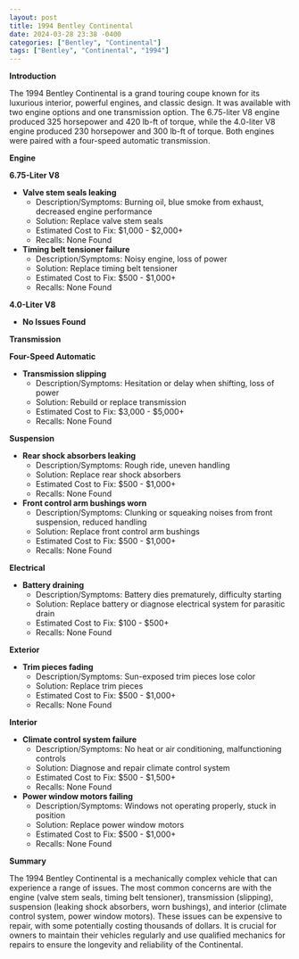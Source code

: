 ```yaml
---
layout: post
title: 1994 Bentley Continental
date: 2024-03-28 23:38 -0400
categories: ["Bentley", "Continental"]
tags: ["Bentley", "Continental", "1994"]
---
```

**Introduction**

The 1994 Bentley Continental is a grand touring coupe known for its luxurious interior, powerful engines, and classic design. It was available with two engine options and one transmission option. The 6.75-liter V8 engine produced 325 horsepower and 420 lb-ft of torque, while the 4.0-liter V8 engine produced 230 horsepower and 300 lb-ft of torque. Both engines were paired with a four-speed automatic transmission.

**Engine**

**6.75-Liter V8**

* **Valve stem seals leaking**
    * Description/Symptoms: Burning oil, blue smoke from exhaust, decreased engine performance
    * Solution: Replace valve stem seals
    * Estimated Cost to Fix: $1,000 - $2,000+
    * Recalls: None Found
* **Timing belt tensioner failure**
    * Description/Symptoms: Noisy engine, loss of power
    * Solution: Replace timing belt tensioner
    * Estimated Cost to Fix: $500 - $1,000+
    * Recalls: None Found

**4.0-Liter V8**

* **No Issues Found**

**Transmission**

**Four-Speed Automatic**

* **Transmission slipping**
    * Description/Symptoms: Hesitation or delay when shifting, loss of power
    * Solution: Rebuild or replace transmission
    * Estimated Cost to Fix: $3,000 - $5,000+
    * Recalls: None Found

**Suspension**

* **Rear shock absorbers leaking**
    * Description/Symptoms: Rough ride, uneven handling
    * Solution: Replace rear shock absorbers
    * Estimated Cost to Fix: $500 - $1,000+
    * Recalls: None Found
* **Front control arm bushings worn**
    * Description/Symptoms: Clunking or squeaking noises from front suspension, reduced handling
    * Solution: Replace front control arm bushings
    * Estimated Cost to Fix: $500 - $1,000+
    * Recalls: None Found

**Electrical**

* **Battery draining**
    * Description/Symptoms: Battery dies prematurely, difficulty starting
    * Solution: Replace battery or diagnose electrical system for parasitic drain
    * Estimated Cost to Fix: $100 - $500+
    * Recalls: None Found

**Exterior**

* **Trim pieces fading**
    * Description/Symptoms: Sun-exposed trim pieces lose color
    * Solution: Replace trim pieces
    * Estimated Cost to Fix: $500 - $1,000+
    * Recalls: None Found

**Interior**

* **Climate control system failure**
    * Description/Symptoms: No heat or air conditioning, malfunctioning controls
    * Solution: Diagnose and repair climate control system
    * Estimated Cost to Fix: $500 - $1,500+
    * Recalls: None Found
* **Power window motors failing**
    * Description/Symptoms: Windows not operating properly, stuck in position
    * Solution: Replace power window motors
    * Estimated Cost to Fix: $500 - $1,000+
    * Recalls: None Found

**Summary**

The 1994 Bentley Continental is a mechanically complex vehicle that can experience a range of issues. The most common concerns are with the engine (valve stem seals, timing belt tensioner), transmission (slipping), suspension (leaking shock absorbers, worn bushings), and interior (climate control system, power window motors). These issues can be expensive to repair, with some potentially costing thousands of dollars. It is crucial for owners to maintain their vehicles regularly and use qualified mechanics for repairs to ensure the longevity and reliability of the Continental.
